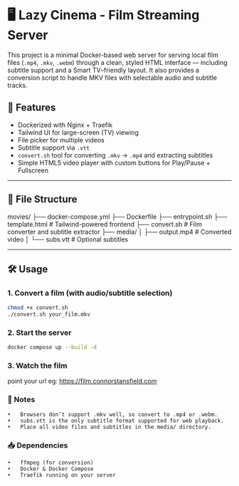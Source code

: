 # 🖥 Lazy Cinema - Film Streaming Server

This project is a minimal Docker-based web server for serving local film files (`.mp4`, `.mkv`, `.webm`) through a clean, styled HTML interface — including subtitle support and a Smart TV–friendly layout. It also provides a conversion script to handle MKV files with selectable audio and subtitle tracks.

## 🚀 Features

- Dockerized with Nginx + Traefik
- Tailwind UI for large-screen (TV) viewing
- File picker for multiple videos
- Subtitle support via `.vtt`
- `convert.sh` tool for converting `.mkv` → `.mp4` and extracting subtitles
- Simple HTML5 video player with custom buttons for Play/Pause + Fullscreen

---

## 📂 File Structure
movies/
├── docker-compose.yml
├── Dockerfile
├── entrypoint.sh
├── template.html         # Tailwind-powered frontend
├── convert.sh            # Film converter and subtitle extractor
├── media/
│   ├── output.mp4        # Converted video
│   └── subs.vtt          # Optional subtitles

---

## 🛠 Usage

### 1. Convert a film (with audio/subtitle selection)
```bash
chmod +x convert.sh
./convert.sh your_film.mkv
```

### 2. Start the server
```bash
docker compose up --build -d
```

### 3. Watch the film
point your url eg: https://film.connorstansfield.com

### 💬 Notes
	•	Browsers don’t support .mkv well, so convert to .mp4 or .webm.
	•	subs.vtt is the only subtitle format supported for web playback.
	•	Place all video files and subtitles in the media/ directory.

### 📥 Dependencies
	•	ffmpeg (for conversion)
	•	Docker & Docker Compose
	•	Traefik running on your server


